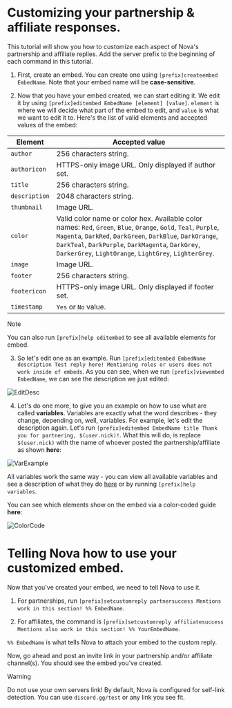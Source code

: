 # Customizing your partnership & affiliate responses.

This tutorial will show you how to customize each aspect of Nova's partnership and affiliate replies. Add the server prefix to the beginning of each command in this tutorial.

1. First, create an embed. You can create one using `[prefix]createembed EmbedName`. Note that your embed name will be **case-sensitive**.

2. Now that you have your embed created, we can start editing it. We edit it by using `[prefix]editembed EmbedName [element] [value]`. `element` is where we will decide what part of the embed to edit, and `value` is what we want to edit it to. Here's the list of valid elements and accepted values of the embed:

Element | Accepted value
---|---
`author` | 256 characters string.
`authoricon` | HTTPS-only image URL. Only displayed if author set.
`title` | 256 characters string.
`description` | 2048 characters string.
`thumbnail` | Image URL.
`color` | Valid color name or color hex. Available color names: `Red`, `Green`, `Blue`, `Orange`, `Gold`, `Teal`, `Purple`, `Magenta`, `DarkRed`, `DarkGreen`, `DarkBlue`, `DarkOrange`, `DarkTeal`, `DarkPurple`, `DarkMagenta`, `DarkGrey`, `DarkerGrey`, `LightOrange`, `LightGrey`, `LighterGrey`.
`image` | Image URL.
`footer` | 256 characters string.
`footericon` | HTTPS-only image URL. Only displayed if footer set.
`timestamp` | `Yes` or `No` value.

> [!NOTE]
> You can also run `[prefix]help editembed` to see all available elements for embed.

3. So let's edit one as an example. Run `[prefix]editembed EmbedName description Test reply here! Mentioning roles or users does not work inside of embeds`. As you can see, when we run `[prefix]viewembed EmbedName`, we can see the description we just edited:

![EditDesc](https://cdn.discordapp.com/attachments/711551301334597662/892792864910757928/unknown.png)

4. Let's do one more, to give you an example on how to use what are called **variables**. Variables are exactly what the word describes - they change, depending on, well, variables. For example, let's edit the description again. Let's run `[prefix]editembed EmbedName title Thank you for partnering, $(user.nick)!`. What this will do, is replace `$(user.nick)` with the name of whoever posted the partnership/affiliate as shown **here**:

![VarExample](https://cdn.discordapp.com/attachments/711551301334597662/892794745582141450/unknown.png)

All variables work the same way - you can view all available variables and see a description of what they do [here](../commands/variables.md) or by running `[prefix]help variables`.

You can see which elements show on the embed via a color-coded guide **here**:

![ColorCode](https://cdn.discordapp.com/attachments/731631449194627143/743858854466551959/example_2.png)

# Telling Nova how to use your customized embed.

Now that you've created your embed, we need to tell Nova to use it.

1. For partnerships, run `[prefix]setcustomreply partnersuccess Mentions work in this section! %% EmbedName`.

2. For affiliates, the command is `[prefix]setcustomreply affiliatesuccess Mentions also work in this section! %% YourEmbedName`.

`%% EmbedName` is what tells Nova to attach your embed to the custom reply.

Now, go ahead and post an invite link in your partnership and/or affiliate channel(s). You should see the embed you've created. 

> [!WARNING]
> Do not use your own servers link! By default, Nova is configured for self-link detection. You can use `discord.gg/test` or any link you see fit.
